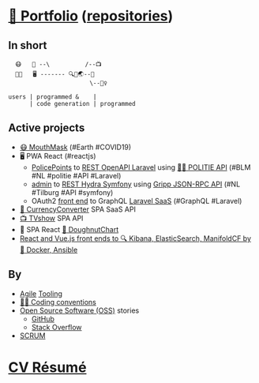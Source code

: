 # [📁 Portfolio](http://github.com/noud/portfolio#portfolio-repositories-index) ([repositories](http://github.com/noud?tab=repositories))

## In short

```
  😷   📱 --\          /--📺
  👨‍💻   🖥️ ------- 🔍🐧🌏--💱
                       \--👮‍♀️

users | programmed &    |
      | code generation | programmed
```
## Active projects

- [😷 MouthMask](http://github.com/noud/mouth-mask) (#Earth #COVID19)
- 🖥️ PWA React (#reactjs)
    - [PolicePoints](http://github.com/noud/react-redux-openapi-politie) to [REST OpenAPI Laravel](http://github.com/noud/laravel-api-platform) using [👮‍♀️ POLITIE API](http://github.com/noud/politie-open-data-api) (#BLM #NL #politie #API #Laravel)
    - [admin](http://github.com/noud/react-admin-rest-openapi-gripp) to [REST Hydra Symfony](http://github.com/noud/gripp_symfony) using [Gripp JSON-RPC API](http://github.com/noud/gripp_api) (#NL #Tilburg #API #symfony)
    - OAuth2 [front end](http://github.com/noud/frontend) to GraphQL [Laravel SaaS](http://github.com/noud/saas) (#GraphQL #Laravel)
- [💱 CurrencyConverter](http://github.com/noud/CurrencyConverter-SaaS) SPA SaaS API
- [📺 TVshow](http://github.com/noud/cra-tv-show) SPA API
- 📱 SPA React [🍩 DoughnutChart](http://github.com/noud/cra-chartjs)
- [React and Vue.js front ends to 🔍 Kibana, ElasticSearch, ManifoldCF by 🐧 Docker, Ansible](http://github.com/noud/elasticsearch-docker-ansible)

## By

- [Agile](http://wikipedia.org/wiki/Agile_tooling) [Tooling](http://github.com/noud/portfolio/blob/master/README_Tooling.md)
- [👨‍💻 Coding conventions](http://github.com/noud/github-community-templates/blob/master/README-Coding-conventions.md)
- [Open Source Software (OSS)](http://opensource.org/) stories
    - [GitHub](http://github.com/noud?tab=overview&from=2012-06-01&to=2012-06-30)
    - [Stack Overflow](http://stackoverflow.com/story/noud)
- [SCRUM](http://github.com/noud?tab=projects)

# [CV Résumé](http://github.com/noud/resume#cv-resume)